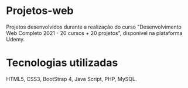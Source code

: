 # Projetos-web

Projetos desenvolvidos durante a realização do curso "Desenvolvimento Web Completo 2021 - 20 cursos + 20 projetos", disponivel na plataforma Udemy.

# Tecnologias utilizadas

HTML5, CSS3, BootStrap 4, Java Script, PHP, MySQL. 
